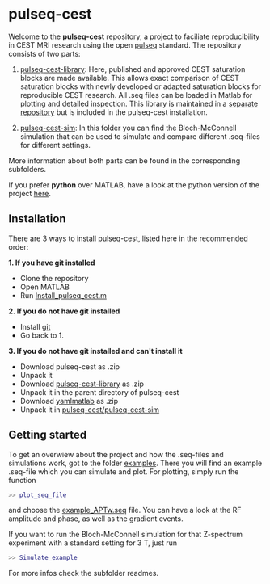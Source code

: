 # pulseq-cest

Welcome to the **pulseq-cest** repository, a project to faciliate reproducibility in CEST MRI research using the open [pulseq](https://pulseq.github.io/) standard. The repository consists of two parts:
1. [pulseq-cest-library](https://github.com/kherz/pulseq-cest-library): 
Here, published and approved CEST saturation blocks are made available.
This allows exact comparison of CEST saturation blocks with newly developed or adapted saturation blocks for reproducible CEST research. All .seq files can be loaded in Matlab for plotting and detailed inspection. This library is maintained in a [separate repository](https://github.com/kherz/pulseq-cest-library) but is included in the pulseq-cest installation.

2. [pulseq-cest-sim](pulseq-cest-sim): In this folder you can find the  Bloch-McConnell simulation that can be used to simulate and compare different .seq-files for different settings.

More information about both parts can be found in the corresponding subfolders. 

If you prefer **python** over MATLAB, have a look at the python version of the project [here](https://github.com/KerstinHut/pypulseq-cest).

## Installation

There are 3 ways to install pulseq-cest, listed here in the recommended order:

**1. If you have git installed**
* Clone the repository 
* Open MATLAB
* Run  [Install_pulseq_cest.m](Install_pulseq_cest.m)

**2. If you do not have git installed**
* Install [git](https://git-scm.com/downloads)
* Go back to 1.

**3. If you do not have git installed and can't install it**
* Download pulseq-cest as .zip 
* Unpack it
* Download [pulseq-cest-library](https://github.com/kherz/pulseq-cest-library) as .zip 
* Unpack it in the parent directory of pulseq-cest
* Download [yamlmatlab](https://github.com/ewiger/yamlmatlab) as .zip
* Unpack it in [pulseq-cest/pulseq-cest-sim](pulseq-cest/pulseq-cest-sim)

## Getting started
To get an overwiew about the project and how the .seq-files and simulations work, got to the folder [examples](examples).
There you will find an example .seq-file which you can simulate and plot.
For plotting, simply run the function 
```Matlab
>> plot_seq_file
```
and choose the [example_APTw.seq](examples/example_APTw.seq) file. You can have a look at the RF amplitude and phase, as well as the gradient events.

If you want to run the Bloch-McConnell simulation for that Z-spectrum experiment with a standard setting for 3 T, just run
```Matlab
>> Simulate_example
```

For more infos check the subfolder readmes.


